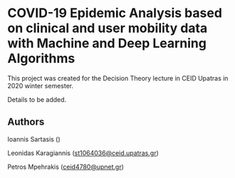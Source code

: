 # COVID-19 Epidemic Analysis based on clinical and user mobility data with Machine and Deep Learning Algorithms

This project was created for the Decision Theory lecture in CEID Upatras in 2020 winter semester.


Details to be added.

Authors
----
Ioannis Sartasis ()

Leonidas Karagiannis (st1064036@ceid.upatras.gr)

Petros Mpehrakis (ceid4780@upnet.gr)
